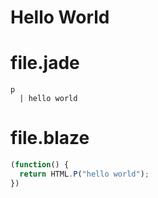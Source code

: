 # Hello World

# file.jade
```jade
p
  | hello world
```

# file.blaze
```javascript
(function() {
  return HTML.P("hello world");
})
```